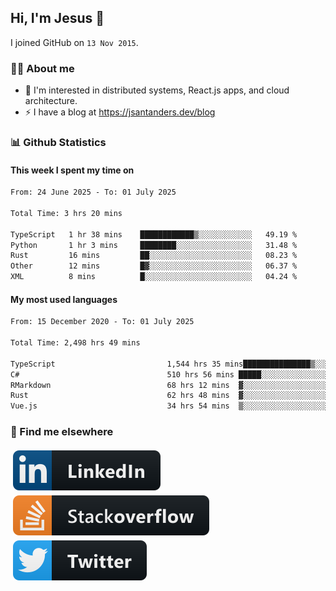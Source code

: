 ## Hi, I'm Jesus 👋

I joined GitHub on `13 Nov 2015`.

<!-- Talking about you -->

### 👨‍💻 About me

- 👦 I'm interested in distributed systems, React.js apps, and cloud architecture.
- ⚡️ I have a blog at <https://jsantanders.dev/blog>

### 📊 Github Statistics

#### This week I spent my time on

<!--START_SECTION:weekly-->

```txt
From: 24 June 2025 - To: 01 July 2025

Total Time: 3 hrs 20 mins

TypeScript   1 hr 38 mins    ████████████▒░░░░░░░░░░░░   49.19 %
Python       1 hr 3 mins     ████████░░░░░░░░░░░░░░░░░   31.48 %
Rust         16 mins         ██░░░░░░░░░░░░░░░░░░░░░░░   08.23 %
Other        12 mins         █▓░░░░░░░░░░░░░░░░░░░░░░░   06.37 %
XML          8 mins          █░░░░░░░░░░░░░░░░░░░░░░░░   04.24 %
```

<!--END_SECTION:weekly-->

#### My most used languages

<!--START_SECTION:alltime-->

```txt
From: 15 December 2020 - To: 01 July 2025

Total Time: 2,498 hrs 49 mins

TypeScript                         1,544 hrs 35 mins███████████████▒░░░░░░░░░   61.81 %
C#                                 510 hrs 56 mins █████░░░░░░░░░░░░░░░░░░░░   20.45 %
RMarkdown                          68 hrs 12 mins  ▓░░░░░░░░░░░░░░░░░░░░░░░░   02.73 %
Rust                               62 hrs 48 mins  ▓░░░░░░░░░░░░░░░░░░░░░░░░   02.51 %
Vue.js                             34 hrs 54 mins  ▒░░░░░░░░░░░░░░░░░░░░░░░░   01.40 %
```

<!--END_SECTION:alltime-->

### 📢 Find me elsewhere

<p>
  <a target="_blank" href="https://linkedin.com/in/jsantanders">
    <img src="https://github.com/jsantanders/jsantanders/blob/master/img/linkedin.svg" alt="LinkedIn" style="vertical-align:top; margin:4px">
  </a>
  
  <a target="_blank" href="https://stackoverflow.com/users/7318331/jesus-santander">
    <img src="https://github.com/jsantanders/jsantanders/blob/master/img/stackoverflow.svg" alt="StackOverflow" style="vertical-align:top; margin:4px">
  </a>
  
  <a target="_blank" href="http://twitter.com/jsantanders">
    <img src="https://github.com/jsantanders/jsantanders/blob/master/img/twitter.svg" alt="Twitter" style="vertical-align:top; margin:4px">
  </a>
</p>
